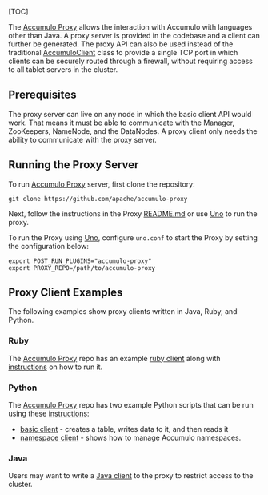 [TOC]

The [Accumulo Proxy](https://github.com/apache/accumulo-proxy/) allows the interaction with Accumulo with languages other than Java. A proxy server is provided in the codebase and a client can further be generated. The proxy API can also be used instead of the traditional [AccumuloClient](https://static.javadoc.io/org.apache.accumulo/accumulo-core/2.1.2/org/apache/accumulo/core/client/AccumuloClient.html) class to provide a single TCP port in which clients can be securely routed through a firewall, without requiring access to all tablet servers in the cluster.

Prerequisites
-------------------------------------------------------------------------------------

The proxy server can live on any node in which the basic client API would work. That means it must be able to communicate with the Manager, ZooKeepers, NameNode, and the DataNodes. A proxy client only needs the ability to communicate with the proxy server.

Running the Proxy Server
-----------------------------------------------------------------------------------------------------------

To run [Accumulo Proxy](https://github.com/apache/accumulo-proxy/) server, first clone the repository:

```
git clone https://github.com/apache/accumulo-proxy
```

Next, follow the instructions in the Proxy [README.md](https://github.com/apache/accumulo-proxy/blob/main/README.md) or use [Uno](https://github.com/apache/fluo-uno/) to run the proxy.

To run the Proxy using [Uno](https://github.com/apache/fluo-uno/), configure `uno.conf` to start the Proxy by setting the configuration below:

```
export POST_RUN_PLUGINS="accumulo-proxy"
export PROXY_REPO=/path/to/accumulo-proxy
```

Proxy Client Examples
-----------------------------------------------------------------------------------------------------

The following examples show proxy clients written in Java, Ruby, and Python.

### Ruby

The [Accumulo Proxy](https://github.com/apache/accumulo-proxy/) repo has an example [ruby client](https://github.com/apache/accumulo-proxy/src/main/ruby/client.rb) along with [instructions](https://github.com/apache/accumulo-proxy/#create-an-accumulo-client-using-ruby) on how to run it.

### Python

The [Accumulo Proxy](https://github.com/apache/accumulo-proxy/) repo has two example Python scripts that can be run using these [instructions](https://github.com/apache/accumulo-proxy/#create-an-accumulo-client-using-python):

*   [basic client](https://github.com/apache/accumulo-proxy/blob/main/src/main/python/basic_client.py) - creates a table, writes data to it, and then reads it
*   [namespace client](https://github.com/apache/accumulo-proxy/blob/main/src/main/python/namespace_client.py) - shows how to manage Accumulo namespaces.

### Java[](https://accumulo.apache.org/docs/2.x/development/proxy#java)

Users may want to write a [Java client](https://github.com/apache/accumulo-proxy/docs/java_client.md) to the proxy to restrict access to the cluster.
